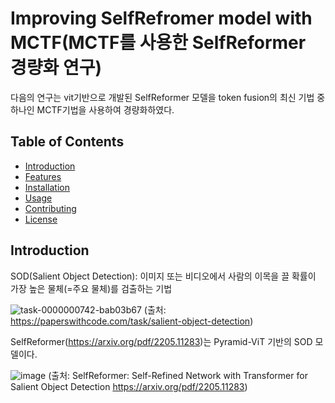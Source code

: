 # Improving SelfRefromer model with MCTF(MCTF를 사용한 SelfReformer 경량화 연구)

다음의 연구는 vit기반으로 개발된 SelfReformer 모델을 token fusion의 최신 기법 중 하나인 MCTF기법을 사용하여 경량화하였다.

## Table of Contents
- [Introduction](#introduction)
- [Features](#features)
- [Installation](#installation)
- [Usage](#usage)
- [Contributing](#contributing)
- [License](#license)

## Introduction
SOD(Salient Object Detection): 이미지 또는 비디오에서 사람의 이목을 끌 확률이 가장 높은 물체(=주요 물체)를 검출하는 기법

![task-0000000742-bab03b67](https://github.com/user-attachments/assets/b5830c36-4ae8-4768-8e13-beed002bd345)
(출처: https://paperswithcode.com/task/salient-object-detection)

SelfReformer(https://arxiv.org/pdf/2205.11283)는 Pyramid-ViT 기반의 SOD 모델이다.

![image](https://github.com/user-attachments/assets/ce067397-7665-4c1d-ace3-337cd6551b77)
(출처: SelfReformer: Self-Refined Network with Transformer for Salient Object Detection https://arxiv.org/pdf/2205.11283)
